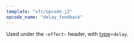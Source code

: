 ```yaml
---
template: "sfz/opcode.j2"
opcode_name: "delay_feedback"
---
```

Used under the `‹effect›` header, with [type]=`delay`.


[type]: type.md#delay

